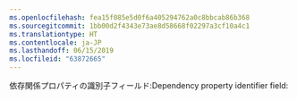 ```yaml
---
ms.openlocfilehash: fea15f085e5d0f6a405294762a0c8bbcab86b368
ms.sourcegitcommit: 1bb00d2f4343e73ae8d58668f02297a3cf10a4c1
ms.translationtype: HT
ms.contentlocale: ja-JP
ms.lasthandoff: 06/15/2019
ms.locfileid: "63872665"
---
```

<span data-ttu-id="13d63-101">依存関係プロパティの識別子フィールド:</span><span class="sxs-lookup"><span data-stu-id="13d63-101">Dependency property identifier field:</span></span>